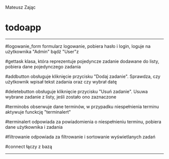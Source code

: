 Mateusz Zając
# todoapp

----------------------------------------------------------------------------------------------

#logowanie_form
formularz logowanie, pobiera hasło i login, loguje na użytkownika "Admin" bądź "User"z

#gettask
klasa, która reprezentuje pojedyncze zadanie dodawane do listy, pobiera dane pojedynczego zadania

#addbutton
obsługuje kliknięcie przycisku "Dodaj zadanie". Sprawdza, czy użytkownik wpisał tekst zadania oraz czy wybrał datę

#deletebutton
obsługuje kliknięcie przycisku "Usuń zadanie". Usuwa wybrane zadanie z listy, jeśli zostało ono zaznaczone

#terminobs
obserwuje dane terminów, w przypadku niespełnienia terminu aktywuje funckcję "terminalert"

#terminalert
odpowiada za powiadomienia o niespełnieniu terminu, pobiera dane użytkownika i zadania

#filtrowanie
odpowiada za filtrowanie i sortowanie wyświetlanych zadań

#connect 
łączy z bazą

----------------------------------------------------------------------------------------------------------
